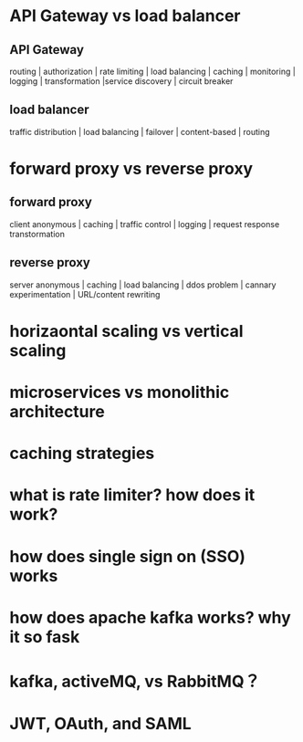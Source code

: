 # API Gateway vs load balancer
## API Gateway
routing | authorization | rate limiting | load balancing | caching |
monitoring | logging | transformation |service discovery | circuit breaker

## load balancer 
traffic distribution | load balancing | failover | content-based | routing

# forward proxy vs reverse proxy
## forward proxy
client anonymous | caching | traffic control | logging | request response transtormation
## reverse proxy
server anonymous | caching | load balancing | ddos problem | cannary experimentation | URL/content rewriting

# horizaontal scaling vs vertical scaling

# microservices vs monolithic architecture

# caching strategies

# what is rate limiter? how does it work?

# how does single sign on (SSO) works

# how does apache kafka works? why it so fask

# kafka, activeMQ, vs RabbitMQ？

# JWT, OAuth, and SAML